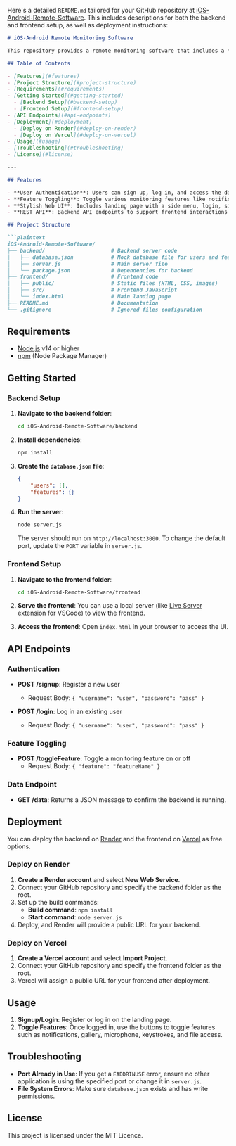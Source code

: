 Here's a detailed `README.md` tailored for your GitHub repository at [iOS-Android-Remote-Software](https://github.com/SatishX-droid/iOS-Android-Remote-Software). This includes descriptions for both the backend and frontend setup, as well as deployment instructions:

```markdown
# iOS-Android Remote Monitoring Software

This repository provides a remote monitoring software that includes a **Node.js backend** for processing user requests and feature toggling, along with a **frontend** web interface to interact with these features. This project is designed for educational and personal use only.

## Table of Contents

- [Features](#features)
- [Project Structure](#project-structure)
- [Requirements](#requirements)
- [Getting Started](#getting-started)
  - [Backend Setup](#backend-setup)
  - [Frontend Setup](#frontend-setup)
- [API Endpoints](#api-endpoints)
- [Deployment](#deployment)
  - [Deploy on Render](#deploy-on-render)
  - [Deploy on Vercel](#deploy-on-vercel)
- [Usage](#usage)
- [Troubleshooting](#troubleshooting)
- [License](#license)

---

## Features

- **User Authentication**: Users can sign up, log in, and access the dashboard.
- **Feature Toggling**: Toggle various monitoring features like notifications, gallery access, microphone, keystrokes, and file activities.
- **Stylish Web UI**: Includes landing page with a side menu, login, signup, and feature controls with a responsive design.
- **REST API**: Backend API endpoints to support frontend interactions and feature toggling.

## Project Structure

```plaintext
iOS-Android-Remote-Software/
├── backend/                     # Backend server code
│   ├── database.json            # Mock database file for users and feature states
│   ├── server.js                # Main server file
│   └── package.json             # Dependencies for backend
├── frontend/                    # Frontend code
│   ├── public/                  # Static files (HTML, CSS, images)
│   ├── src/                     # Frontend JavaScript
│   └── index.html               # Main landing page
├── README.md                    # Documentation
└── .gitignore                   # Ignored files configuration
```

## Requirements

- [Node.js](https://nodejs.org/) v14 or higher
- [npm](https://www.npmjs.com/) (Node Package Manager)

## Getting Started

### Backend Setup

1. **Navigate to the backend folder**:
   ```bash
   cd iOS-Android-Remote-Software/backend
   ```

2. **Install dependencies**:
   ```bash
   npm install
   ```

3. **Create the `database.json` file**:
   ```json
   {
       "users": [],
       "features": {}
   }
   ```

4. **Run the server**:
   ```bash
   node server.js
   ```

   The server should run on `http://localhost:3000`. To change the default port, update the `PORT` variable in `server.js`.

### Frontend Setup

1. **Navigate to the frontend folder**:
   ```bash
   cd iOS-Android-Remote-Software/frontend
   ```

2. **Serve the frontend**:
   You can use a local server (like [Live Server](https://marketplace.visualstudio.com/items?itemName=ritwickdey.LiveServer) extension for VSCode) to view the frontend.

3. **Access the frontend**:
   Open `index.html` in your browser to access the UI.

## API Endpoints

### Authentication

- **POST /signup**: Register a new user
  - Request Body: `{ "username": "user", "password": "pass" }`

- **POST /login**: Log in an existing user
  - Request Body: `{ "username": "user", "password": "pass" }`

### Feature Toggling

- **POST /toggleFeature**: Toggle a monitoring feature on or off
  - Request Body: `{ "feature": "featureName" }`

### Data Endpoint

- **GET /data**: Returns a JSON message to confirm the backend is running.

## Deployment

You can deploy the backend on [Render](https://render.com/) and the frontend on [Vercel](https://vercel.com/) as free options.

### Deploy on Render

1. **Create a Render account** and select **New Web Service**.
2. Connect your GitHub repository and specify the backend folder as the root.
3. Set up the build commands:
   - **Build command**: `npm install`
   - **Start command**: `node server.js`
4. Deploy, and Render will provide a public URL for your backend.

### Deploy on Vercel

1. **Create a Vercel account** and select **Import Project**.
2. Connect your GitHub repository and specify the frontend folder as the root.
3. Vercel will assign a public URL for your frontend after deployment.

## Usage

1. **Signup/Login**: Register or log in on the landing page.
2. **Toggle Features**: Once logged in, use the buttons to toggle features such as notifications, gallery, microphone, keystrokes, and file access.

## Troubleshooting

- **Port Already in Use**: If you get a `EADDRINUSE` error, ensure no other application is using the specified port or change it in `server.js`.
- **File System Errors**: Make sure `database.json` exists and has write permissions.

## License

This project is licensed under the MIT Licence.
